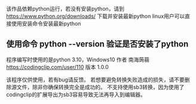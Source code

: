 该作品依赖python运行，若没有安装python，请到
https://www.python.org/downloads/
下载并安装最新python
linux用户可以直接使用安装命令安装最新python

使用命令
python --version
验证是否安装了python
---
程序编写时使用的是python 3.10，Windows10
作者 南海蒟蒻 https://codingclip.com/user/110
版本 1.0.0

该程序仅供使用，若有bug请反馈。
若想要避免转换失败造成的损失，请不要删除源文件，除非你确保转换完全是成功的。
不支持使用sb3转换，因为使用了codingclip的扩展导出为sb3容易导致无法再导入到编辑器。